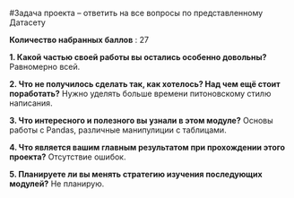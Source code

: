 #Задача проекта – ответить на все вопросы по представленному Датасету

**Количество набранных баллов** : 27

**1. Какой частью своей работы вы остались особенно довольны?**
Равномерно всей.

**2. Что не получилось сделать так, как хотелось? Над чем ещё стоит поработать?**
Нужно уделять больше времени питоновскому стилю написания.

**3. Что интересного и полезного вы узнали в этом модуле?**
Основы работы с Pandas, различные манипулиции с таблицами.

**4. Что является вашим главным результатом при прохождении этого проекта?**
Отсутствие ошибок.

**5. Планируете ли вы менять стратегию изучения последующих модулей?**
Не планирую.
